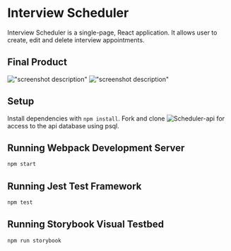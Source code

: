 # Interview Scheduler

Interview Scheduler is a single-page, React application. It allows user to create, edit and delete interview appointments.

## Final Product

!["screenshot description"](#)
!["screenshot description"](#)

## Setup

Install dependencies with `npm install`.
Fork and clone ![Scheduler-api](https://github.com/lighthouse-labs/scheduler-api) for access to the api database using psql.

## Running Webpack Development Server

```sh
npm start
```

## Running Jest Test Framework

```sh
npm test
```

## Running Storybook Visual Testbed

```sh
npm run storybook
```
